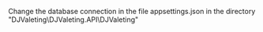 Change the database connection in the file appsettings.json in the directory "DJValeting\DJValeting.API\DJValeting"

